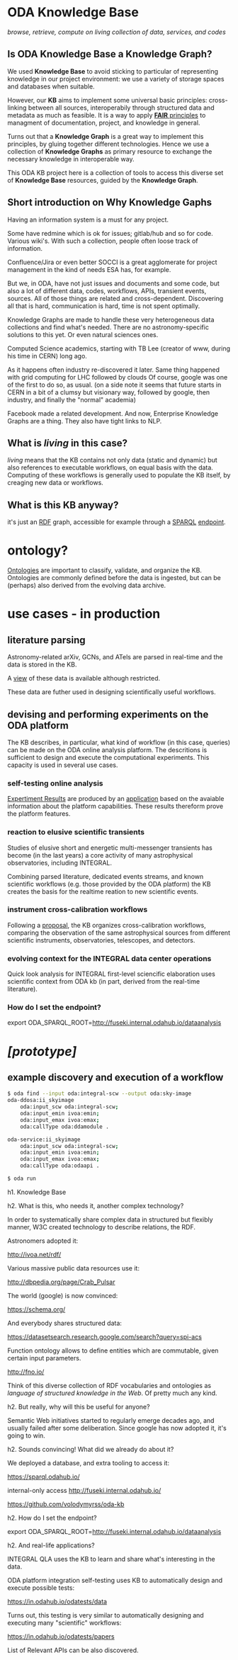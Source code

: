 # ODA Knowledge Base

_browse, retrieve, compute on living collection of data, services, and codes_

## Is ODA Knowledge Base a Knowledge Graph?

We used **Knowledge Base** to avoid sticking to particular of representing knowledge in our project environment: we use a variety of storage spaces and databases when suitable.

However, our **KB** aims to implement some universal basic principles: cross-linking between all sources, interoperabily through structured data and metadata as much as feasible. It is a way to apply [**FAIR** principles](https://www.nature.com/articles/sdata201618) to managment of documentation, project, and knowledge in general. 

Turns out that a **Knowledge Graph** is a great way to implement this principles, by gluing together different technologies. Hence we use a collection of **Knowledge Graphs** as primary resource to exchange the necessary knowledge in interoperable way.

This ODA KB project here is a collection of tools to access this diverse set of **Knowledge Base** resources, guided by the **Knowledge Graph**.


## Short introduction on Why Knowledge Gaphs

Having an information system is a must for any project.  

Some have redmine which is ok for issues; gitlab/hub and so for code. Various wiki's. With such a collection, people often loose track of information.

Confluence/Jira or even better SOCCI is a great agglomerate for project management in the kind of needs ESA has, for example. 

But we, in ODA, have not just issues and documents and some code, but also a lot of different data, codes, workflows, APIs, transient events, sources. All of those things are related and cross-dependent. 
Discovering all that is hard, communication is hard, time is not spent optimally.

Knowledge Graphs are made to handle these very heterogeneous data collections and find what's needed.
There are no astronomy-specific solutions to this yet. Or even natural sciences ones.

Computed Science academics, starting with TB Lee (creator of www, during his time in CERN) long ago.

As it happens often industry re-discovered it later. Same thing happened with grid computing for LHC followed by clouds 
Of course, google was one of the first to do so, as usual.
(on a side note it seems that future starts in CERN in a bit of a clumsy but visionary way, followed by google, then industry, and finally the "normal" academia)

Facebook made a related development.
And now, Enterprise Knowledge Graphs are a thing.
They also have tight links to NLP.


## What is *living* in this case?

*living* means that the KB contains not only data (static and dynamic) but also references to executable workflows, on equal basis with the data. Computing of these workflows is generally used to populate the KB itself, by creaging new data or workflows.

## What is this KB anyway?

it's just an [RDF](https://www.w3.org/RDF/) graph, accessible for example through a [SPARQL](https://www.w3.org/2001/sw/wiki/SPARQL) [endpoint](https://sparql.odahub.io/).

# ontology?

[Ontologies](https://www.w3.org/standards/semanticweb/ontology) are important to classify, validate, and organize the KB.  Ontologies are commonly defined before the data is ingested, but can be (perhaps) also derived from the evolving data archive.

# use cases - in production

## literature parsing

Astronomy-related arXiv, GCNs, and ATels are parsed in real-time and the data is stored in the KB.

A [view](https://in.odahub.io/odatests/papers) of these data is available although restricted.

These data are futher used in designing scientifically useful workflows.

## devising and performing experiments on the ODA platform

The KB describes, in particular, what kind of workflow (in this case, queries) can be made on the ODA online analysis platform. The descritions is sufficient to design and execute the computational experiments.
This capacity is used in several use cases.

### self-testing online analysis

[Expertiment Results](https://in.odahub.io/odatests/data) are produced by an [application](https://github.com/volodymyrss/oda-experiments-deployment) based on the avaiable information about the platform capabilities. These results thereform prove the platform features.

### reaction to elusive scientific transients

Studies of elusive short and energetic multi-messenger transients has become (in the last years) a core activity of many astrophysical observatories, including INTEGRAL.

Combining parsed literature, dedicated events streams, and known scientific workflows (e.g. those provided by the ODA platform) the KB creates the basis for the realtime reation to new scientific events.

### instrument cross-calibration workflows

Following a [proposal](https://zenodo.org/record/3559528), the KB organizes cross-calibration workflows, comparing the observation of the same astrophysical sources from different scientific instruments, observatories, telescopes, and detectors.

### evolving context for the INTEGRAL data center operations 

Quick look analysis for INTEGRAL first-level sciencific elaboration uses scientific context from ODA kb (in part, derived from the real-time literature).

### How do I set the endpoint?

export ODA_SPARQL_ROOT=http://fuseki.internal.odahub.io/dataanalysis

# *[prototype]*

## example discovery and execution of a workflow

```bash
$ oda find --input oda:integral-scw --output oda:sky-image
oda-ddosa:ii_skyimage
    oda:input_scw oda:integral-scw;
    oda:input_emin ivoa:emin;
    oda:input_emax ivoa:emax;
    oda:callType oda:ddamodule .

oda-service:ii_skyimage
    oda:input_scw oda:integral-scw;
    oda:input_emin ivoa:emin;
    oda:input_emax ivoa:emax;
    oda:callType oda:odaapi .

$ oda run 

```


h1. Knowledge Base


h2. What is this, who needs it, another complex technology?

In order to systematically share complex data in structured but flexibly manner, W3C created technology to describe relations, the RDF.

Astronomers adopted it:

http://ivoa.net/rdf/

Various massive public data resources use it:

http://dbpedia.org/page/Crab_Pulsar

The world (google) is now convinced:

https://schema.org/

And everybody shares structured data:

https://datasetsearch.research.google.com/search?query=spi-acs

Function ontology allows to define entities which are commutable, given certain input parameters.

http://fno.io/

Think of this diverse collection of RDF vocabularies and ontologies as *language of structured knowledge in the Web*. Of pretty much any kind.


h2. But really, why will this be useful for anyone?

Semantic Web initiatives started to regularly emerge decades ago, and usually failed after some deliberation. Since google has now adopted it, it's going to win.

h2. Sounds convincing! What did we already do about it?

We deployed a database, and extra tooling to access it:

https://sparql.odahub.io/

internal-only access http://fuseki.internal.odahub.io/

https://github.com/volodymyrss/oda-kb

h2. How do I set the endpoint?

export ODA_SPARQL_ROOT=http://fuseki.internal.odahub.io/dataanalysis

h2. And real-life applications?

INTEGRAL QLA uses the KB to learn and share what's interesting in the data.

ODA platform integration self-testing uses KB to automatically design and execute possible tests:

https://in.odahub.io/odatests/data

Turns out, this testing is very similar to automatically designing and executing many "scientific" workflows:

https://in.odahub.io/odatests/papers

List of Relevant APIs can be also discovered.




